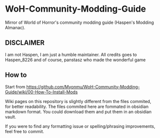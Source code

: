 # WoH-Community-Modding-Guide
Mirror of World of Horror's community modding guide (Haspen's Modding Almanac). 

## DISCLAIMER
I am not Haspen, I am just a humble maintainer. All credits goes to Haspen_8226 and of course, panstasz who made the wonderful game

## How to
Start from  https://github.com/Myonmu/WoH-Community-Modding-Guide/wiki/00-How-To-Install-Mods

Wiki pages on this repository is slightly different from the files commited, for better readability.
The files commited here are fommated in obsidian markdown format. You could download them and put them in an obsidian vault.

If you were to find any formatting issue or spelling/phrasing improvements, feel free to commit.
